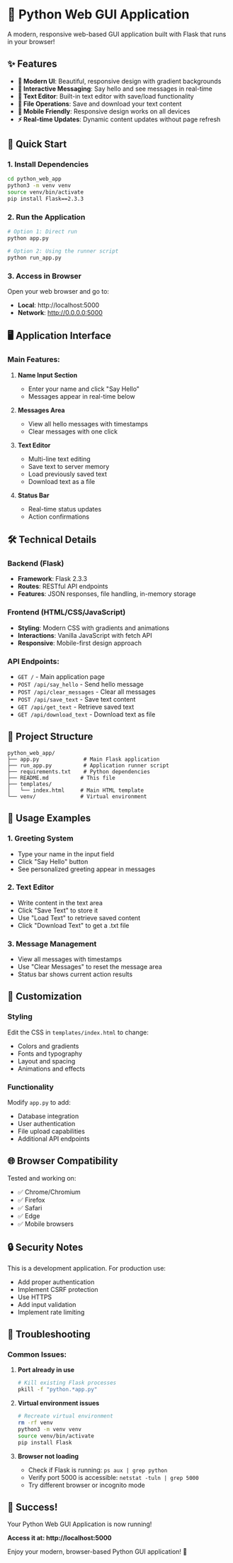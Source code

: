 # 🐍 Python Web GUI Application

A modern, responsive web-based GUI application built with Flask that runs in your browser!

## ✨ Features

- **🎨 Modern UI**: Beautiful, responsive design with gradient backgrounds
- **💬 Interactive Messaging**: Say hello and see messages in real-time
- **📝 Text Editor**: Built-in text editor with save/load functionality
- **💾 File Operations**: Save and download your text content
- **📱 Mobile Friendly**: Responsive design works on all devices
- **⚡ Real-time Updates**: Dynamic content updates without page refresh

## 🚀 Quick Start

### 1. Install Dependencies
```bash
cd python_web_app
python3 -m venv venv
source venv/bin/activate
pip install Flask==2.3.3
```

### 2. Run the Application
```bash
# Option 1: Direct run
python app.py

# Option 2: Using the runner script
python run_app.py
```

### 3. Access in Browser
Open your web browser and go to:
- **Local**: http://localhost:5000
- **Network**: http://0.0.0.0:5000

## 🖥️ Application Interface

### Main Features:
1. **Name Input Section**
   - Enter your name and click "Say Hello"
   - Messages appear in real-time below

2. **Messages Area**
   - View all hello messages with timestamps
   - Clear messages with one click

3. **Text Editor**
   - Multi-line text editing
   - Save text to server memory
   - Load previously saved text
   - Download text as a file

4. **Status Bar**
   - Real-time status updates
   - Action confirmations

## 🛠️ Technical Details

### Backend (Flask)
- **Framework**: Flask 2.3.3
- **Routes**: RESTful API endpoints
- **Features**: JSON responses, file handling, in-memory storage

### Frontend (HTML/CSS/JavaScript)
- **Styling**: Modern CSS with gradients and animations
- **Interactions**: Vanilla JavaScript with fetch API
- **Responsive**: Mobile-first design approach

### API Endpoints:
- `GET /` - Main application page
- `POST /api/say_hello` - Send hello message
- `POST /api/clear_messages` - Clear all messages
- `POST /api/save_text` - Save text content
- `GET /api/get_text` - Retrieve saved text
- `GET /api/download_text` - Download text as file

## 📁 Project Structure

```
python_web_app/
├── app.py              # Main Flask application
├── run_app.py          # Application runner script
├── requirements.txt    # Python dependencies
├── README.md          # This file
├── templates/
│   └── index.html     # Main HTML template
└── venv/              # Virtual environment
```

## 🎯 Usage Examples

### 1. Greeting System
- Type your name in the input field
- Click "Say Hello" button
- See personalized greeting appear in messages

### 2. Text Editor
- Write content in the text area
- Click "Save Text" to store it
- Use "Load Text" to retrieve saved content
- Click "Download Text" to get a .txt file

### 3. Message Management
- View all messages with timestamps
- Use "Clear Messages" to reset the message area
- Status bar shows current action results

## 🔧 Customization

### Styling
Edit the CSS in `templates/index.html` to change:
- Colors and gradients
- Fonts and typography
- Layout and spacing
- Animations and effects

### Functionality
Modify `app.py` to add:
- Database integration
- User authentication
- File upload capabilities
- Additional API endpoints

## 🌐 Browser Compatibility

Tested and working on:
- ✅ Chrome/Chromium
- ✅ Firefox
- ✅ Safari
- ✅ Edge
- ✅ Mobile browsers

## 🔒 Security Notes

This is a development application. For production use:
- Add proper authentication
- Implement CSRF protection
- Use HTTPS
- Add input validation
- Implement rate limiting

## 🚨 Troubleshooting

### Common Issues:

1. **Port already in use**
   ```bash
   # Kill existing Flask processes
   pkill -f "python.*app.py"
   ```

2. **Virtual environment issues**
   ```bash
   # Recreate virtual environment
   rm -rf venv
   python3 -m venv venv
   source venv/bin/activate
   pip install Flask
   ```

3. **Browser not loading**
   - Check if Flask is running: `ps aux | grep python`
   - Verify port 5000 is accessible: `netstat -tuln | grep 5000`
   - Try different browser or incognito mode

## 🎉 Success!

Your Python Web GUI Application is now running! 

**Access it at: http://localhost:5000**

Enjoy your modern, browser-based Python GUI application! 🎊
